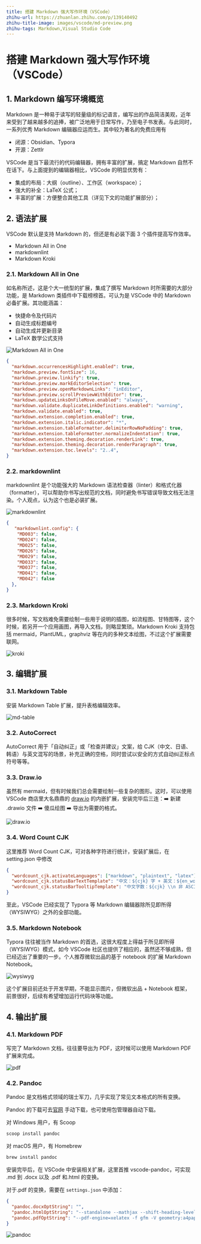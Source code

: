 ```yaml
---
title: 搭建 Markdown 强大写作环境（VSCode）
zhihu-url: https://zhuanlan.zhihu.com/p/139140492
zhihu-title-image: images/vscode/md-preview.png
zhihu-tags: Markdown,Visual Studio Code
---
```


# 搭建 Markdown 强大写作环境（VSCode）

## 1. Markdown 编写环境概览

Markdown 是一种易于读写的轻量级的标记语言，编写出的作品简洁美观，近年来受到了越来越多的追捧，被广泛地用于日常写作，乃至电子书发表。与此同时，一系列优秀 Markdown 编辑器应运而生。其中较为著名的免费应用有

- 闭源：Obsidian、Typora
- 开源：Zettlr

VSCode 是当下最流行的代码编辑器，拥有丰富的扩展，搞定 Markdown 自然不在话下。与上面提到的编辑器相比，VSCode 的明显优势有：

- 集成的布局：大纲（outline）、工作区（workspace）；
- 强大的补全：LaTeX 公式；
- 丰富的扩展：方便整合其他工具（详见下文的功能扩展部分）；

## 2. 语法扩展

VSCode 默认是支持 Markdown 的，但还是有必装下面 3 个插件提高写作效率。

- Markdown All in One
- markdownlint
- Markdown Kroki

### 2.1. Markdown All in One

如名称所述，这是个大一统型的扩展，集成了撰写 Markdown 时所需要的大部分功能，是 Markdown 类插件中下载榜榜首。可认为是 VSCode 中的 Markdown 必备扩展。其功能涵盖：

- 快捷命令及代码片
- 自动生成标题编号
- 自动生成并更新目录
- LaTeX 数学公式支持

![Markdown All in One](images/vscode/vscode-md.png)

```json
{
  "markdown.occurrencesHighlight.enabled": true,
  "markdown.preview.fontSize": 16,
  "markdown.preview.linkify": true,
  "markdown.preview.markEditorSelection": true,
  "markdown.preview.openMarkdownLinks": "inEditor",
  "markdown.preview.scrollPreviewWithEditor": true,
  "markdown.updateLinksOnFileMove.enabled": "always",
  "markdown.validate.duplicateLinkDefinitions.enabled": "warning",
  "markdown.validate.enabled": true,
  "markdown.extension.completion.enabled": true,
  "markdown.extension.italic.indicator": "*",
  "markdown.extension.tableFormatter.delimiterRowNoPadding": true,
  "markdown.extension.tableFormatter.normalizeIndentation": true,
  "markdown.extension.theming.decoration.renderLink": true,
  "markdown.extension.theming.decoration.renderParagraph": true,
  "markdown.extension.toc.levels": "2..4",
}
```

### 2.2. markdownlint

markdownlint 是个功能强大的 Markdown 语法检查器（linter）和格式化器（formatter），可以帮助你书写出规范的文档，同时避免书写错误导致文档无法渲染。个人观点，认为这个也是必装扩展。

![markdownlint](images/vscode/vscode-mdlint.png)

```json
{
   "markdownlint.config": {
    "MD003": false,
    "MD024": false,
    "MD025": false,
    "MD026": false,
    "MD029": false,
    "MD033": false,
    "MD037": false,
    "MD041": false,
    "MD042": false
  },
}
```

### 2.3. Markdown Kroki

很多时候，写文档难免需要绘制一些用于说明的插图，如流程图、甘特图等，这个时候，若另开一个应用画图，再导入文档，则略显繁琐。Markdown Kroki 支持包括 mermaid，PlantUML，graphviz 等在内的多种文本绘图，不过这个扩展需要联网。

![kroki](images/vscode/vscode-mdkroki.png)

## 3. 编辑扩展

### 3.1. Markdown Table

安装 Markdown Table 扩展，提升表格编辑效率。

![md-table](images/vscode/md-table.png)

### 3.2. AutoCorrect

AutoCorrect 用于「自动纠正」或「检查并建议」文案，给 CJK（中文、日语、韩语）与英文混写的场景，补充正确的空格，同时尝试以安全的方式自动纠正标点符号等等。

### 3.3. Draw.io

虽然有 mermaid，但有时候我们总会需要绘制一些复杂的图形。这时，可以使用 VSCode 商店里大名鼎鼎的 [draw.io](https://app.diagrams.net/) 的内嵌扩展，安装完毕后三连：➡️ 新建 .drawio 文件 ➡️ 傻瓜绘图 ➡️ 导出为需要的格式。

![draw.io](images/vscode/vscode-drawio.png)

### 3.4. Word Count CJK

这里推荐 Word Count CJK，可对各种字符进行统计，安装扩展后，在 setting.json 中修改

```json
{
  "wordcount_cjk.activateLanguages": ["markdown", "plaintext", "latex"],
  "wordcount_cjk.statusBarTextTemplate": "中文：${cjk} 字 + 英文：${en_words} 词",
  "wordcount_cjk.statusBarTooltipTemplate": "中文字数：${cjk} \\n 非 ASCII 字符数：\\t${total - ascii} \\n 英文单词数：${en_words} \\n 非空白字符数：${total - whitespace} \\n 总字符数：${total}"
}
```

至此，VSCode 已经实现了 Typora 等 Markdown 编辑器除所见即所得（WYSIWYG）之外的全部功能。

### 3.5. Markdown Notebook

Typora 往往被当作 Markdown 的首选，这很大程度上得益于所见即所得（WYSIWYG）模式，如今 VSCode 社区也提供了相应的，虽然还不够成熟，但已经迈出了重要的一步。个人推荐微软出品的基于 notebook 的扩展 Markdown Notebook。

![wysiwyg](images/vscode/md-wysiwyg.png)

这个扩展目前还处于开发早期，不能显示图片，但微软出品 + Notebook 框架，前景很好，后续有希望增加运行代码块等功能。

## 4. 输出扩展

### 4.1. Markdown PDF

写完了 Markdown 文档，往往要导出为 PDF，这时候可以使用 Markdown PDF 扩展来完成。

![pdf](images/vscode/vscode-mdpdf.png)

### 4.2. Pandoc

Pandoc 是文档格式领域的瑞士军刀，几乎实现了常见文本格式的所有变换。

Pandoc 的下载可去[官网](https://pandoc.org/) 手动下载，也可使用包管理器自动下载。

对 Windows 用户，有 Scoop

```powershell
scoop install pandoc
```

对 macOS 用户，有 Homebrew

```bash
brew install pandoc
```

安装完毕后，在 VSCode 中安装相关扩展，这里首推 vscode-pandoc，可实现 .md 到 .docx 以及 .pdf 和.html 的变换。

对于.pdf 的变换，需要在 `settings.json` 中添加：

```json
{
  "pandoc.docxOptString": "",
  "pandoc.htmlOptString": "--standalone --mathjax --shift-heading-level-by=-1",
  "pandoc.pdfOptString": "--pdf-engine=xelatex -f gfm -V geometry:a4paper -V geometry:margin=2cm -V CJKmainfont=\"STFangsong\""
}
```

![pandoc](images/vscode/vscode-pandoc.png)
